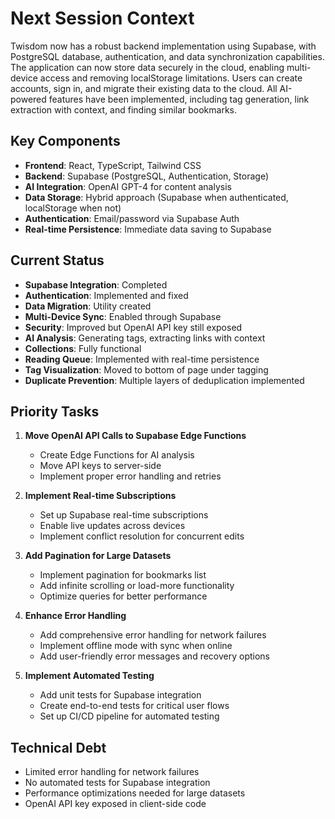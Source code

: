 # Next Session Context

Twisdom now has a robust backend implementation using Supabase, with PostgreSQL database, authentication, and data synchronization capabilities. The application can now store data securely in the cloud, enabling multi-device access and removing localStorage limitations. Users can create accounts, sign in, and migrate their existing data to the cloud. All AI-powered features have been implemented, including tag generation, link extraction with context, and finding similar bookmarks.

## Key Components

- **Frontend**: React, TypeScript, Tailwind CSS
- **Backend**: Supabase (PostgreSQL, Authentication, Storage)
- **AI Integration**: OpenAI GPT-4 for content analysis
- **Data Storage**: Hybrid approach (Supabase when authenticated, localStorage when not)
- **Authentication**: Email/password via Supabase Auth
- **Real-time Persistence**: Immediate data saving to Supabase

## Current Status

- **Supabase Integration**: Completed
- **Authentication**: Implemented and fixed
- **Data Migration**: Utility created
- **Multi-Device Sync**: Enabled through Supabase
- **Security**: Improved but OpenAI API key still exposed
- **AI Analysis**: Generating tags, extracting links with context
- **Collections**: Fully functional
- **Reading Queue**: Implemented with real-time persistence
- **Tag Visualization**: Moved to bottom of page under tagging
- **Duplicate Prevention**: Multiple layers of deduplication implemented

## Priority Tasks

1. **Move OpenAI API Calls to Supabase Edge Functions**
   - Create Edge Functions for AI analysis
   - Move API keys to server-side
   - Implement proper error handling and retries

2. **Implement Real-time Subscriptions**
   - Set up Supabase real-time subscriptions
   - Enable live updates across devices
   - Implement conflict resolution for concurrent edits

3. **Add Pagination for Large Datasets**
   - Implement pagination for bookmarks list
   - Add infinite scrolling or load-more functionality
   - Optimize queries for better performance

4. **Enhance Error Handling**
   - Add comprehensive error handling for network failures
   - Implement offline mode with sync when online
   - Add user-friendly error messages and recovery options

5. **Implement Automated Testing**
   - Add unit tests for Supabase integration
   - Create end-to-end tests for critical user flows
   - Set up CI/CD pipeline for automated testing

## Technical Debt

- Limited error handling for network failures
- No automated tests for Supabase integration
- Performance optimizations needed for large datasets
- OpenAI API key exposed in client-side code